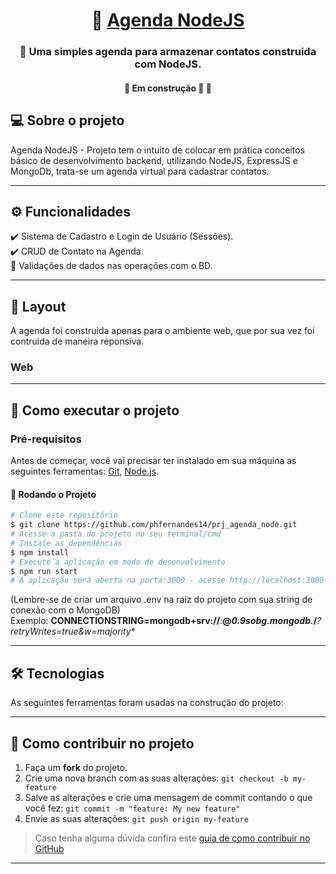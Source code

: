 <h1 align="center">
     📒 <a href="#" alt="site do ecoleta"> Agenda NodeJS </a>
</h1>

<h3 align="center">
   📌 Uma simples agenda para armazenar contatos construida com NodeJS.
</h3>
 
<h4 align="center">
	🚧 Em construção 🚀 🚧
</h4>

## 💻 Sobre o projeto
<p>
Agenda NodeJS - Projeto tem o intuito de colocar em prática conceitos básico de desenvolvimento backend, utilizando NodeJS,
ExpressJS e MongoDb, trata-se um agenda virtual para cadastrar contatos.
</p>

---

## ⚙️ Funcionalidades
<p>
  ✔️ Sistema de Cadastro e Login de Usuário (Sessões).<br>
  ✔️ CRUD de Contato na Agenda.<br>
  🔹 Validações de dados nas operações com o BD.
</p>

---

## 🎨 Layout

<p>A agenda foi construida apenas para o ambiente web, que por sua vez foi contruida de maneira reponsiva.</p>

### Web


---

## 🚀 Como executar o projeto

### Pré-requisitos

Antes de começar, você vai precisar ter instalado em sua máquina as seguintes ferramentas:
[Git](https://git-scm.com), [Node.js](https://nodejs.org/en/). 

#### 🎲 Rodando o Projeto

```bash
# Clone este repositório
$ git clone https://github.com/phfernandes14/prj_agenda_node.git
# Acesse a pasta do projeto no seu terminal/cmd
# Instale as dependências
$ npm install
# Execute a aplicação em modo de desenvolvimento
$ npm run start
# A aplicação será aberta na porta:3000 - acesse http://localhost:3000
```
(Lembre-se de criar um arquivo .env na raiz do projeto com sua string de conexão com o MongoDB)<br>
Exemplo: **CONNECTIONSTRING=mongodb+srv://***:***@***0.9sobg.mongodb.***/***?retryWrites=true&w=majority**

---

## 🛠 Tecnologias

As seguintes ferramentas foram usadas na construção do projeto:

  
---
## 💪 Como contribuir no projeto

1. Faça um **fork** do projeto.
2. Crie uma nova branch com as suas alterações: `git checkout -b my-feature`
3. Salve as alterações e crie uma mensagem de commit contando o que você fez: `git commit -m "feature: My new feature"`
4. Envie as suas alterações: `git push origin my-feature`
> Caso tenha alguma dúvida confira este [guia de como contribuir no GitHub](./CONTRIBUTING.md)
---
